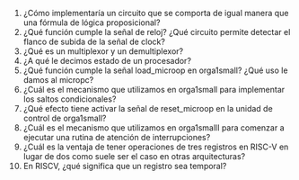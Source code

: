 1. ¿Cómo implementaría un circuito que se comporta de igual manera que una fórmula de lógica proposicional?
2.  ¿Qué función cumple la señal de reloj? ¿Qué circuito permite detectar el flanco de subida de la señal de clock?
3.  ¿Qué es un multiplexor y un demultiplexor?
4.  ¿A qué le decimos estado de un procesador?
5.  ¿Qué función cumple la señal load_microop en orga1small? ¿Qué uso le damos al micropc?
6.  ¿Cuál es el mecanismo que utilizamos en orga1small para implementar los saltos condicionales?
7.  ¿Qué efecto tiene activar la señal de reset_microop en la unidad de control de orga1small?
8.  ¿Cuál es el mecanismo que utilizamos en orga1smallI para comenzar a ejecutar una rutina de atención de interrupciones?
9.  ¿Cuál es la ventaja de tener operaciones de tres registros en RISC-V en lugar de dos como suele ser el caso en otras arquitecturas?
10.  En RISCV, ¿qué significa que un registro sea temporal?


